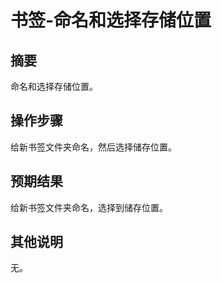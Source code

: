 # 书签-命名和选择存储位置

## 摘要

命名和选择存储位置。

## 操作步骤

给新书签文件夹命名，然后选择储存位置。

## 预期结果

给新书签文件夹命名，选择到储存位置。

## 其他说明

无。

